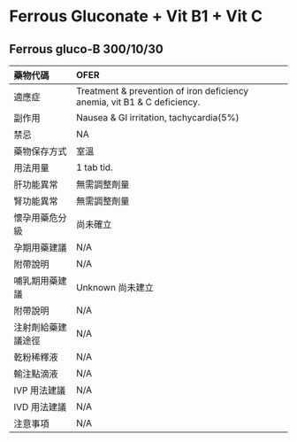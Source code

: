 # Ferrous Gluconate + Vit B1 + Vit C

## Ferrous gluco-B  300/10/30

| 藥物代碼           | OFER                                                                     |
|:-------------------|:-------------------------------------------------------------------------|
| 適應症             | Treatment & prevention of iron deficiency anemia, vit B1 & C deficiency. |
| 副作用             | Nausea & GI irritation, tachycardia(5%)                                  |
| 禁忌               | NA                                                                       |
| 藥物保存方式       | 室溫                                                                     |
| 用法用量           | 1 tab tid.                                                               |
| 肝功能異常         | 無需調整劑量                                                             |
| 腎功能異常         | 無需調整劑量                                                             |
| 懷孕用藥危分級     | 尚未確立                                                                 |
| 孕期用藥建議       | N/A                                                                      |
| 附帶說明           | N/A                                                                      |
| 哺乳期用藥建議     | Unknown 尚未建立                                                         |
| 附帶說明           | N/A                                                                      |
| 注射劑給藥建議途徑 | N/A                                                                      |
| 乾粉稀釋液         | N/A                                                                      |
| 輸注點滴液         | N/A                                                                      |
| IVP 用法建議       | N/A                                                                      |
| IVD 用法建議       | N/A                                                                      |
| 注意事項           | N/A                                                                      |

